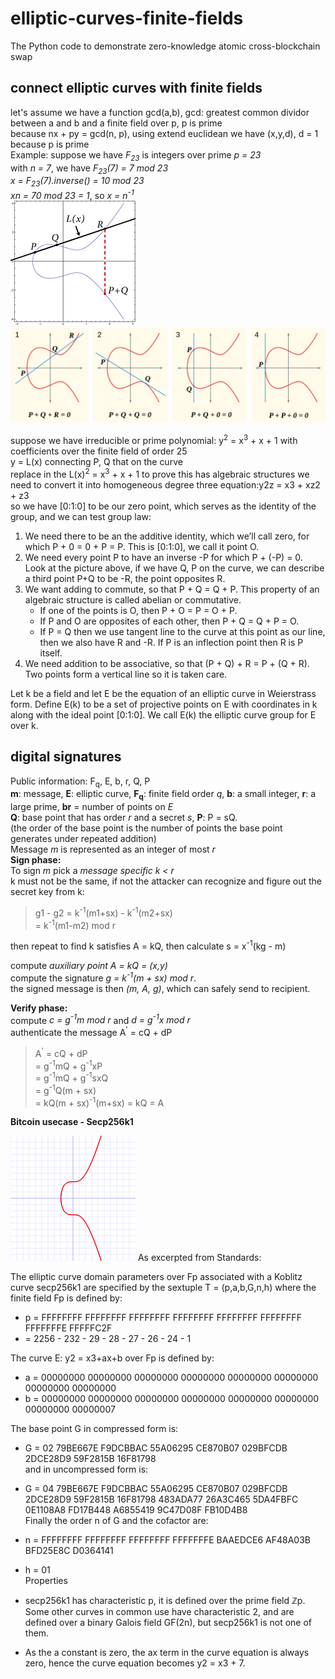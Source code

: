 # elliptic-curves-finite-fields

The Python code to demonstrate zero-knowledge atomic cross-blockchain swap

## connect elliptic curves with finite fields

let's assume we have a function gcd(a,b), gcd: greatest common dividor between a and b
and a finite field over p, p is prime  
because nx + py = gcd(n, p), using extend euclidean we have (x,y,d), d = 1 because p is prime  
Example:
suppose we have _F<sub>23</sub>_ is integers over prime _p = 23_  
with _n = 7_, we have _F<sub>23</sub>(7) = 7 mod 23_  
_x = F<sub>23</sub>(7).inverse() = 10 mod 23_  
_xn = 70 mod 23 = 1_, so _x = n<sup>-1</sup>_  
![symetric](./images/points-example.png)![tangent](./images/ecclines.png)

suppose we have irreducible or prime polynomial:
y<sup>2</sup> = x<sup>3</sup> + x + 1 with coefficients over the finite field of order 25  
y = L(x) connecting P, Q that on the curve  
replace in the L(x)<sup>2</sup> = x<sup>3</sup> + x + 1
to prove this has algebraic structures we need to convert it into homogeneous degree three equation:y2z = x3 + xz2 + z3  
so we have [0:1:0] to be our zero point, which serves as the identity of the group, and we can test group law:

1. We need there to be an the additive identity, which we’ll call zero, for which P + 0 = 0 + P = P. This is [0:1:0], we call it point O.
2. We need every point P to have an inverse -P for which P + (-P) = 0. Look at the picture above, if we have Q, P on the curve, we can describe a third point P+Q to be -R, the point opposites R.
3. We want adding to commute, so that P + Q = Q + P. This property of an algebraic structure is called abelian or commutative.
   - If one of the points is O, then P + O = P = O + P.
   - If P and O are opposites of each other, then P + Q = Q + P = O.
   - If P = Q then we use tangent line to the curve at this point as our line, then we also have R and -R. If P is an inflection point then R is P itself.
4. We need addition to be associative, so that (P + Q) + R = P + (Q + R). Two points form a vertical line so it is taken care.

Let k be a field and let E be the equation of an elliptic curve in Weierstrass form. Define E(k) to be a set of projective points on E with coordinates in k along with the ideal point [0:1:0]. We call E(k) the elliptic curve group for E over k.

## digital signatures

Public information: F<sub>q</sub>, E, b, r, Q, P  
**m**: message, **E**: elliptic curve, **F<sub>q</sub>**: finite field order _q_, **b**: a small integer, **r**: a large prime, **br** = number of points on _E_  
**Q**: base point that has order _r_ and a secret _s_, **P**: P = sQ.  
(the order of the base point is the number of points the base point generates under repeated addition)  
Message _m_ is represented as an integer of most _r_  
**Sign phase:**  
To sign _m_ pick a _message specific_ _k < r_  
k must not be the same, if not the attacker can recognize and figure out the secret key from k:

> g1 - g2 = k<sup>-1</sup>(m1+sx) - k<sup>-1</sup>(m2+sx)  
> = k<sup>-1</sup>(m1-m2) mod r

then repeat to find k satisfies A = kQ, then calculate s = x<sup>-1</sup>(kg - m)

compute _auxiliary point A = kQ = (x,y)_  
compute the signature _g = k<sup>-1</sup>(m + sx) mod r_.  
the signed message is then _(m, A, g)_, which can safely send to recipient.

**Verify phase:**  
compute _c = g<sup>-1</sup>m mod r_ and _d = g<sup>-1</sup>x mod r_  
authenticate the message A<sup>'</sup> = cQ + dP

> A<sup>'</sup> = cQ + dP  
> = g<sup>-1</sup>mQ + g<sup>-1</sup>xP  
> = g<sup>-1</sup>mQ + g<sup>-1</sup>sxQ  
> = g<sup>-1</sup>Q(m + sx)  
> = kQ(m + sx)<sup>-1</sup>(m+sx) = kQ = A

**Bitcoin usecase - Secp256k1**

![bitcoin](./images/secp256k1.png)
As excerpted from Standards:

The elliptic curve domain parameters over Fp associated with a Koblitz curve secp256k1 are specified by the sextuple T = (p,a,b,G,n,h) where the finite field Fp is defined by:

- p = FFFFFFFF FFFFFFFF FFFFFFFF FFFFFFFF FFFFFFFF FFFFFFFF FFFFFFFE FFFFFC2F
- = 2256 - 232 - 29 - 28 - 27 - 26 - 24 - 1

The curve E: y2 = x3+ax+b over Fp is defined by:

- a = 00000000 00000000 00000000 00000000 00000000 00000000 00000000 00000000
- b = 00000000 00000000 00000000 00000000 00000000 00000000 00000000 00000007

The base point G in compressed form is:

- G = 02 79BE667E F9DCBBAC 55A06295 CE870B07 029BFCDB 2DCE28D9 59F2815B 16F81798  
  and in uncompressed form is:

- G = 04 79BE667E F9DCBBAC 55A06295 CE870B07 029BFCDB 2DCE28D9 59F2815B 16F81798 483ADA77 26A3C465 5DA4FBFC 0E1108A8 FD17B448 A6855419 9C47D08F FB10D4B8  
  Finally the order n of G and the cofactor are:

- n = FFFFFFFF FFFFFFFF FFFFFFFF FFFFFFFE BAAEDCE6 AF48A03B BFD25E8C D0364141
- h = 01  
  Properties
- secp256k1 has characteristic p, it is defined over the prime field ℤp. Some other curves in common use have characteristic 2, and are defined over a binary Galois field GF(2n), but secp256k1 is not one of them.
- As the a constant is zero, the ax term in the curve equation is always zero, hence the curve equation becomes y2 = x3 + 7.
